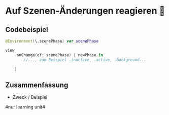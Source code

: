 # Auf Szenen-Änderungen reagieren 🐇

## Codebeispiel
```swift
@Environment(\.scenePhase) var scenePhase
```

```swift
view
	.onChange(of: scenePhase) { newPhase in
		//..., zum Beispiel .inactive, .active, .background...
	
	}
```


## Zusammenfassung
 - Zweck / Beispiel


#nur learning unit#